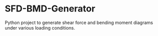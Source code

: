 # SFD-BMD-Generator
Python project to generate shear force and bending moment diagrams under various loading conditions.
